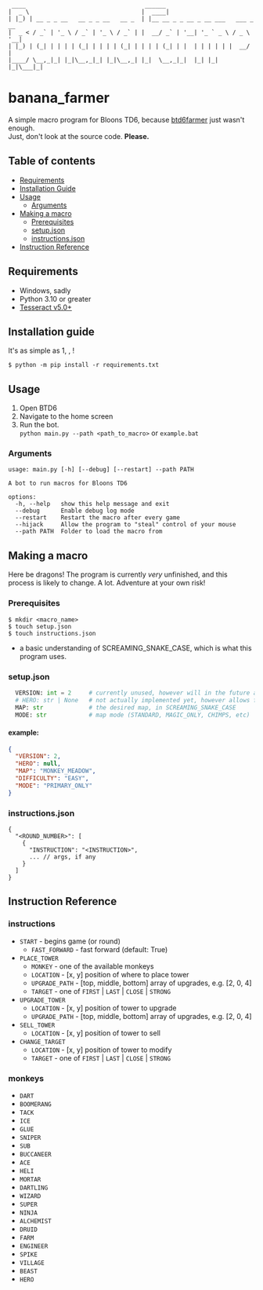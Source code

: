 ```
 ____                                  ______                             
|  _ \                                |  ____|                            
| |_) | __ _ _ __   __ _ _ __   __ _  | |__ __ _ _ __ _ __ ___   ___ _ __ 
|  _ < / _` | '_ \ / _` | '_ \ / _` | |  __/ _` | '__| '_ ` _ \ / _ \ '__|
| |_) | (_| | | | | (_| | | | | (_| | | | | (_| | |  | | | | | |  __/ |   
|____/ \__,_|_| |_|\__,_|_| |_|\__,_| |_|  \__,_|_|  |_| |_| |_|\___|_|   
```
# banana_farmer
A simple macro program for Bloons TD6, because [btd6farmer](https://github.com/linus-jansson/btd6farmer) just wasn't enough.  
Just, don't look at the source code. **Please.**

## Table of contents
- [Requirements](https://github.com/howlagon/banana_farmer/#requirements)
- [Installation Guide](https://github.com/howlagon/banana_farmer#installation-guide)
- [Usage](https://github.com/howlagon/banana_farmer#usage)
  - [Arguments](https://github.com/howlagon/banana_farmer#arguments)
- [Making a macro](https://github.com/howlagon/banana_farmer#making-a-macro)
  - [Prerequisites](https://github.com/howlagon/banana_farmer#prerequisites)
  - [setup.json](https://github.com/howlagon/banana_farmer#setupjson)
  - [instructions.json](https://github.com/howlagon/banana_farmer#instructionsjson)
- [Instruction Reference](https://github.com/howlagon/banana_farmer#instruction-reference)

## Requirements
- Windows, sadly
- Python 3.10 or greater
- [Tesseract v5.0+](https://github.com/UB-Mannheim/tesseract/wiki)

## Installation guide
It's as simple as 1, , !
```console
$ python -m pip install -r requirements.txt
```

## Usage
1. Open BTD6
2. Navigate to the home screen
3. Run the bot.  
   `python main.py --path <path_to_macro>` or `example.bat`

### Arguments
```console
usage: main.py [-h] [--debug] [--restart] --path PATH

A bot to run macros for Bloons TD6

options:
  -h, --help   show this help message and exit
  --debug      Enable debug log mode
  --restart    Restart the macro after every game
  --hijack     Allow the program to "steal" control of your mouse
  --path PATH  Folder to load the macro from
```

## Making a macro
Here be dragons! The program is currently *very* unfinished, and this process is likely to change. A lot. Adventure at your own risk!

### Prerequisites
```console
$ mkdir <macro_name>
$ touch setup.json
$ touch instructions.json
```
- a basic understanding of SCREAMING_SNAKE_CASE, which is what this program uses.

### setup.json
```py
  VERSION: int = 2     # currently unused, however will in the future allow for the usage of btd6farmer scripts, and other cool things
  # HERO: str | None   # not actually implemented yet, however allows for specific (or inspecific) hero selection. SCREAMING_SNAKE_CASE
  MAP: str             # the desired map, in SCREAMING_SNAKE_CASE
  MODE: str            # map mode (STANDARD, MAGIC_ONLY, CHIMPS, etc)
```
#### example:
```json
{
  "VERSION": 2,
  "HERO": null,
  "MAP": "MONKEY_MEADOW",
  "DIFFICULTY": "EASY",
  "MODE": "PRIMARY_ONLY"
}
```

### instructions.json
```jsonc
{
  "<ROUND_NUMBER>": [
    {
      "INSTRUCTION": "<INSTRUCTION>",
      ... // args, if any
    }
  ]
}
```

## Instruction Reference
### instructions
- `START` - begins game (or round)
  - `FAST_FORWARD` - fast forward (default: True)
- `PLACE_TOWER`
  - `MONKEY` - one of the available monkeys
  - `LOCATION` - [x, y] position of where to place tower
  - `UPGRADE_PATH` - [top, middle, bottom] array of upgrades, e.g. [2, 0, 4]
  - `TARGET` - one of `FIRST` | `LAST` | `CLOSE` | `STRONG`
- `UPGRADE_TOWER`
  - `LOCATION` - [x, y] position of tower to upgrade
  - `UPGRADE_PATH` - [top, middle, bottom] array of upgrades, e.g. [2, 0, 4]
- `SELL_TOWER`
  - `LOCATION` - [x, y] position of tower to sell
- `CHANGE_TARGET`
  - `LOCATION` - [x, y] position of tower to modify
  - `TARGET` - one of `FIRST` | `LAST` | `CLOSE` | `STRONG`

### monkeys
- `DART`
- `BOOMERANG`
- `TACK`
- `ICE`
- `GLUE`
- `SNIPER`
- `SUB`
- `BUCCANEER`
- `ACE`
- `HELI`
- `MORTAR`
- `DARTLING`
- `WIZARD`
- `SUPER`
- `NINJA`
- `ALCHEMIST`
- `DRUID`
- `FARM`
- `ENGINEER`
- `SPIKE`
- `VILLAGE`
- `BEAST`
- `HERO`

